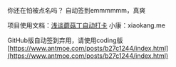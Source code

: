 你还在怕被点名吗？
自动签到emmmmmm，真爽





项目使用文档：[浅谈蘑菇丁自动打卡](https://www.antmoe.com/posts/b27c1244/index.html)
小康：xiaokang.me

GitHub版自动签到弃用，请使用coding版[https://www.antmoe.com/posts/b27c1244/index.html](https://www.antmoe.com/posts/b27c1244/index.html)
